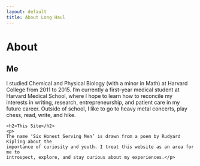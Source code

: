 ```yaml
---
layout: default
title: About Long Haul
---
```


<div class="post">
	<h1 class="pageTitle">About</h1>
	<h2>Me</h2>
	<p>I studied Chemical and Physical Biology (with a minor in Math) at Harvard College 
	from 2011 to 2015. I’m currently a first-year medical student at Harvard Medical 
	School, where I hope to learn how to reconcile my interests in writing, research, 
	entrepreneurship, and patient care in my future career. Outside of school, I like to 
	go to heavy metal concerts, play chess, read, write, and hike.</p>
	
	<h2>This Site</h2>
	<p>
	The name ‘Six Honest Serving Men’ is drawn from a poem by Rudyard Kipling about the
	importance of curiosity and youth. I treat this website as an area for me to 
	introspect, explore, and stay curious about my experiences.</p>
</div>
